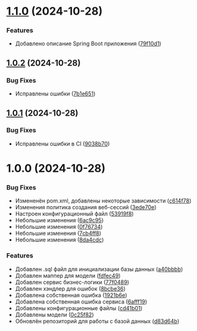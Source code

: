 # [1.1.0](https://github.com/h0riz4n/java-todo-list/compare/v1.0.2...v1.1.0) (2024-10-28)


### Features

* Добавлено описание Spring Boot приложения ([79f10d1](https://github.com/h0riz4n/java-todo-list/commit/79f10d13d9e124046ec90dd1d861a25fe0dff9f9))

## [1.0.2](https://github.com/h0riz4n/java-todo-list/compare/v1.0.1...v1.0.2) (2024-10-28)


### Bug Fixes

* Исправлены ошибки ([7b1e651](https://github.com/h0riz4n/java-todo-list/commit/7b1e651494b0b11b4f85a03e7046ce8875d3dcce))

## [1.0.1](https://github.com/h0riz4n/java-todo-list/compare/v1.0.0...v1.0.1) (2024-10-28)


### Bug Fixes

* Исправлены ошибки в CI ([9038b70](https://github.com/h0riz4n/java-todo-list/commit/9038b70a96f7d604bc3dbf40c6e290e71aa46994))

# 1.0.0 (2024-10-28)


### Bug Fixes

* Измененён pom.xml, добавлены некоторые зависимости ([c614f78](https://github.com/h0riz4n/java-todo-list/commit/c614f788410ba9fe24880b7e76e55d33bd3001be))
* Изменения политика создания веб-сессий ([3ede70e](https://github.com/h0riz4n/java-todo-list/commit/3ede70ef11ea752c60f468b0f3c689ea82226688))
* Настроен конфигурационный файл ([53919f8](https://github.com/h0riz4n/java-todo-list/commit/53919f8f9133d6076867696f63c7e9983e1c40b9))
* Небольшие изменения ([6ac9c95](https://github.com/h0riz4n/java-todo-list/commit/6ac9c950aa683f92c78125c452f4ec08a14f81c6))
* Небольшие изменения ([0f76734](https://github.com/h0riz4n/java-todo-list/commit/0f76734c56c1cf0a759d2eac898d01fcb732434e))
* Небольшие изменения ([7cb4ff8](https://github.com/h0riz4n/java-todo-list/commit/7cb4ff825c8f62f84b820a1d7b5919ab60d70b18))
* Небольшие изменения ([8da4cdc](https://github.com/h0riz4n/java-todo-list/commit/8da4cdcec90a9e9405a71dbb86e9df4a54c556d4))


### Features

* Добавлен .sql файл для инициализации базы данных ([a40bbbb](https://github.com/h0riz4n/java-todo-list/commit/a40bbbb8c9cbeadf31280cbe1f1c3d06634fc547))
* Добавлен маппер для модели ([fdfec49](https://github.com/h0riz4n/java-todo-list/commit/fdfec49a79b73804c4f632bb9ea7b6f92d4e1e20))
* Добавлен сервис бизнес-логики ([77f0489](https://github.com/h0riz4n/java-todo-list/commit/77f0489ea55a265ecc304fc172ad63994f39bbd3))
* Добавлен хэндлер для ошибок ([8bcbe36](https://github.com/h0riz4n/java-todo-list/commit/8bcbe36dd92469799cb06043666fce9b8e55ff73))
* Добавлена собственная ошибка ([1921b6e](https://github.com/h0riz4n/java-todo-list/commit/1921b6e7db3732d1eb3081edb32f3036d972a59b))
* Добавлена собственная ошибка сервиса ([6afff19](https://github.com/h0riz4n/java-todo-list/commit/6afff195291664c31dcada3b61aa4edd6e430db6))
* Добавлены конфигурационные файлы ([cd41b01](https://github.com/h0riz4n/java-todo-list/commit/cd41b01fbc364c53e0dc3a3e5641555da5f99866))
* Добавлены модели ([0c25f82](https://github.com/h0riz4n/java-todo-list/commit/0c25f8229bcada8d26103eb5b80ae6a6e990ce7b))
* Обновлён репозиторий для работы с базой данных ([d83d64b](https://github.com/h0riz4n/java-todo-list/commit/d83d64b799b198c95fd4f30d07044f7d24106667))
